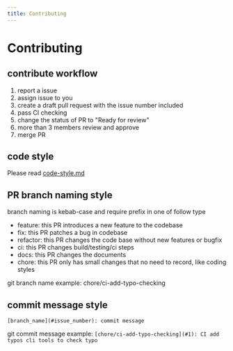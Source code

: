 ```yaml
---
title: Contributing
---
```


# Contributing

## contribute workflow

1. report a issue
2. assign issue to you
3. create a draft pull request with the issue number included
4. pass CI checking
5. change the status of PR to "Ready for review"
5. more than 3 members review and approve
6. merge PR

## code style 

Please read [code-style.md](/docs/code-style.md)

## PR branch naming style

branch naming is kebab-case and require prefix in one of follow type

- feature: this PR introduces a new feature to the codebase
- fix: this PR patches a bug in codebase
- refactor: this PR changes the code base without new features or bugfix
- ci: this PR changes build/testing/ci steps
- docs: this PR changes the documents
- chore: this PR only has small changes that no need to record, like coding styles

git branch name example: chore/ci-add-typo-checking

## commit message style

`[branch_name](#issue_number): commit message`

git commit message example: `[chore/ci-add-typo-checking](#1): CI add typos cli tools to check typo`
